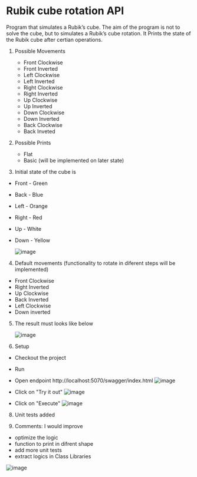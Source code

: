 # Rubik cube rotation API

Program that simulates a Rubik’s cube. The aim of the program is not to solve the cube, but to simulates a Rubik’s cube rotation.
It Prints the state of the Rubik cube after certian operations.

1. Possible Movements
   - Front Clockwise
   - Front Inverted
   - Left Clockwise
   - Left Inverted
   - Right Clockwise
   - Right Inverted
   - Up Clockwise
   - Up Inverted
   - Down Clockwise
   - Down Inverted
   - Back Clockwise
   - Back Inveted

2. Possible Prints
   - Flat
   - Basic (will be implemented on later state)
  
3. Initial state of the cube is
  - Front - Green
  - Back - Blue
  - Left - Orange
  - Right - Red
  - Up - White
  - Down - Yellow

    ![image](https://github.com/user-attachments/assets/b2a7161e-17d4-4938-ba04-cd4b7c129b3c)

4. Default movements (functionality to rotate in diferent steps will be implemented)
  - Front Clockwise
  - Right Inverted
  - Up Clockwise
  - Back Inverted
  - Left Clockwise
  - Down inverted
    
5. The result must looks like below

   ![image](https://github.com/user-attachments/assets/7c4b6a51-5c17-43c0-b753-418843f379db)



7. Setup
  - Checkout the project
  - Run
  - Open endpoint http://localhost:5070/swagger/index.html
    ![image](https://github.com/user-attachments/assets/616e5507-652f-4aa6-9e47-f505f42446ef)

  - Click on "Try it out"
    ![image](https://github.com/user-attachments/assets/334db4a9-fbc0-44c3-8220-282ed7645cfb)

  - Click on "Execute"
    ![image](https://github.com/user-attachments/assets/c01c4ef8-9847-49bd-9681-547dbcd5e702)


8. Unit tests added

9. Comments: I would improve
  - optimize the logic
  - function to print in difrent shape
  - add more unit tests
  - extract logics in Class Libraries

    

  




   
 


![image](https://github.com/user-attachments/assets/138e6cbf-8518-4a93-bbc2-6b846733973b)


